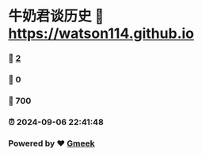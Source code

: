 # 牛奶君谈历史 :link: https://watson114.github.io 
### :page_facing_up: [2](https://watson114.github.io/tag.html) 
### :speech_balloon: 0 
### :hibiscus: 700 
### :alarm_clock: 2024-09-06 22:41:48 
### Powered by :heart: [Gmeek](https://github.com/Meekdai/Gmeek)
